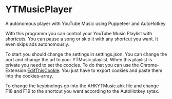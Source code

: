 # YTMusicPlayer
A autonomous player with YouTube Music using Puppeteer and AutoHotkey

With this programm you can control your YouTube Music Playlist with shortcuts. You can pause a song or skip it with any shortcut you want. It even skips ads autonomously.

To start you should change the settings in settings.json. You can change the port and change the url to your YTMusic playlist. When this playlist is private you need to set the coocies. To do that you can use the Chrome-Extension [EditThisCookie](https://chrome.google.com/webstore/detail/editthiscookie/fngmhnnpilhplaeedifhccceomclgfbg). You just have to export cookies and paste them into the cookies-array.

To change the keybindings go into the AHKYTMusic.ahk file and change F18 and F19 to the shortcut you want according to the AutoHotkey sytax.
